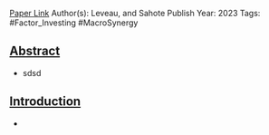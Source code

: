 
[Paper Link](obsidian://open?vault=Akul's%20Notebook&file=Library%2Fjournals%2Cmagazines%2FMacroSynergy%2FAlternative%20Risk%20Premia%20Primer.pdf)
Author(s): Leveau, and Sahote
Publish Year: 2023
Tags: #Factor_Investing #MacroSynergy 

## <u>Abstract</u>
- sdsd

## <u>Introduction</u>
- 